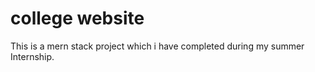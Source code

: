 # college website
 This is a mern stack project which i have completed during my summer Internship.
